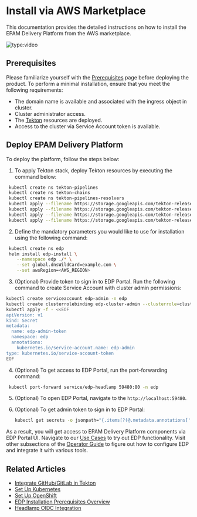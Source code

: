 # Install via AWS Marketplace

This documentation provides the detailed instructions on how to install the EPAM Delivery Platform from the AWS marketplace.

![type:video](https://www.youtube.com/embed/0YBLhCfc3Yc)

## Prerequisites

Please familiarize yourself with the [Prerequisites](prerequisites.md) page before deploying the product. To perform a minimal installation, ensure that you meet the following requirements:

* The domain name is available and associated with the ingress object in cluster.
* Cluster administrator access.
* The [Tekton](install-tekton.md) resources are deployed.
* Access to the cluster via Service Account token is available.

## Deploy EPAM Delivery Platform

To deploy the platform, follow the steps below:

1. To apply Tekton stack, deploy Tekton resources by executing the command below:
  ```bash
   kubectl create ns tekton-pipelines
   kubectl create ns tekton-chains
   kubectl create ns tekton-pipelines-resolvers
   kubectl apply --filename https://storage.googleapis.com/tekton-releases/triggers/latest/release.yaml
   kubectl apply --filename https://storage.googleapis.com/tekton-releases/triggers/latest/interceptors.yaml
   kubectl apply --filename https://storage.googleapis.com/tekton-releases/pipeline/latest/release.yaml
   kubectl apply --filename https://storage.googleapis.com/tekton-releases/chains/latest/release.yaml
  ```

2. Define the mandatory parameters you would like to use for installation using the following command:

  ```bash
   kubectl create ns edp
   helm install edp-install \
      --namespace edp ./* \
      --set global.dnsWildCard=example.com \
      --set awsRegion=<AWS_REGION>
  ```

3. (Optional) Provide token to sign in to EDP Portal. Run the following command to create Service Account with cluster admin permissions:

  ```bash
  kubectl create serviceaccount edp-admin -n edp
  kubectl create clusterrolebinding edp-cluster-admin --clusterrole=cluster-admin --serviceaccount=edp:edp-admin
  kubectl apply -f - <<EOF
  apiVersion: v1
  kind: Secret
  metadata:
    name: edp-admin-token
    namespace: edp
    annotations:
      kubernetes.io/service-account.name: edp-admin
  type: kubernetes.io/service-account-token
  EOF
  ```

4. (Optional) To get access to EDP Portal, run the port-forwarding command:
  ```bash
   kubectl port-forward service/edp-headlamp 59480:80 -n edp
  ```

5. (Optional) To open EDP Portal, navigate to the `http://localhost:59480`.
6. (Optional) To get admin token to sign in to EDP Portal:

   ```bash
   kubectl get secrets -o jsonpath="{.items[?(@.metadata.annotations['kubernetes\.io/service-account\.name']=='edp-admin')].data.token}" -n edp|base64 --decode
   ```

As a result, you will get access to EPAM Delivery Platform components via EDP Portal UI. Navigate to our [Use Cases](../use-cases/index.md) to try out EDP functionality. Visit other subsections of the [Operator Guide](../operator-guide/index.md) to figure out how to configure EDP and integrate it with various tools.

## Related Articles

* [Integrate GitHub/GitLab in Tekton](../operator-guide/import-strategy-tekton.md)
* [Set Up Kubernetes](kubernetes-cluster-settings.md)
* [Set Up OpenShift](openshift-cluster-settings.md)
* [EDP Installation Prerequisites Overview](prerequisites.md)
* [Headlamp OIDC Integration](headlamp-oidc.md)
